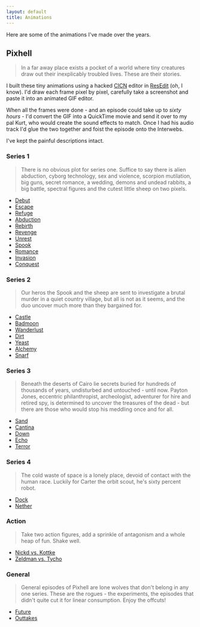 ```yaml
---
layout: default
title: Animations
---
```


Here are some of the animations I've made over the years.

## Pixhell

> In a far away place exists a pocket of a world where tiny creatures draw out their inexplicably troubled lives. These are their stories.

I built these tiny animations using a hacked [CICN](https://en.wikipedia.org/wiki/Resource_fork#Major_resource_types "The Wikipedia entry for resource forks.") editor in [ResEdit](https://en.wikipedia.org/wiki/ResEdit "The Wikipedia entry for ResEdit.") (oh, I know). I'd draw each frame pixel by pixel, carefully take a screenshot and paste it into an animated GIF editor.

When all the frames were done - and an episode could take up to *sixty hours* - I'd convert the GIF into a QuickTime movie and send it over to my pal Kurt, who would create the sound effects to match. Once I had his audio track I'd glue the two together and foist the episode onto the Interwebs.

I've kept the painful descriptions intact.

### Series 1

> There is no obvious plot for series one. Suffice to say there is alien abduction, cyborg technology, sex and violence, scorpion mutilation, big guns, secret romance, a wedding, demons and undead rabbits, a big battle, spectral figures and the cutest little sheep on two pixels.

- [Debut](/movies/pixhell/debut.mov "View the 'Debut' animation.")
- [Escape](/movies/pixhell/escape.mov "View the 'Escape' animation.")
- [Refuge](/movies/pixhell/refuge.mov "View the 'Refuge' animation.")
- [Abduction](/movies/pixhell/abduction.mov "View the 'Abduction' animation.")
- [Rebirth](/movies/pixhell/rebirth.mov "View the 'Rebirth' animation.")
- [Revenge](/movies/pixhell/revenge.mov "View the 'Revenge' animation.")
- [Unrest](/movies/pixhell/unrest.mov "View the 'Unrest' animation.")
- [Spook](/movies/pixhell/spook.mov "View the 'Spook' animation.")
- [Romance](/movies/pixhell/romance.mov "View the 'Romance' animation.")
- [Invasion](/movies/pixhell/invasion.mov "View the 'Invasion' animation.")
- [Conquest](/movies/pixhell/conquest.mov "View the 'Conquest' animation.")

### Series 2

> Our heros the Spook and the sheep are sent to investigate a brutal murder in a quiet country village, but all is not as it seems, and the duo uncover much more than they bargained for.

- [Castle](/movies/pixhell/castle.mov "View the 'Castle' animation.")
- [Badmoon](/movies/pixhell/badmoon.mov "View the 'Badmoon' animation.")
- [Wanderlust](/movies/pixhell/wanderlust.mov "View the 'Wanderlust' animation.")
- [Dirt](/movies/pixhell/dirt.mov "View the 'Dirt' animation.")
- [Yeast](/movies/pixhell/yeast.mov "View the 'Yeast' animation.")
- [Alchemy](/movies/pixhell/alchemy.mov "View the 'Alchemy' animation.")
- [Snarf](/movies/pixhell/snarf.mov "View the 'Snarf' animation.")

### Series 3

> Beneath the deserts of Cairo lie secrets buried for hundreds of thousands of years, undisturbed and untouched - until now. Payton Jones, eccentric philanthropist, archeologist, adventurer for hire and retired spy, is determined to uncover the treasures of the dead - but there are those who would stop his meddling once and for all.

- [Sand](/movies/pixhell/sand.mov "View the 'Sand' animation.")
- [Cantina](/movies/pixhell/cantina.mov "View the 'Cantina' animation.")
- [Down](/movies/pixhell/down.mov "View the 'Down' animation.")
- [Echo](/movies/pixhell/echo.mov "View the 'Echo' animation.")
- [Terror](/movies/pixhell/terror.mov "View the 'Terror' animation.")

### Series 4

> The cold waste of space is a lonely place, devoid of contact with the human race. Luckily for Carter the orbit scout, he's sixty percent robot.

- [Dock](/movies/pixhell/dock.mov "View the 'Dock' animation.")
- [Nether](/movies/pixhell/nether.mov "View the 'Nether' animation.")

### Action

> Take two action figures, add a sprinkle of antagonism and a whole heap of fun. Shake well.

- [Nickd vs. Kottke](/movies/pixhell/nickd-vs-kottke.mov "View the 'Nickd vs. Kottke' animation.")
- [Zeldman vs. Tycho](/movies/pixhell/zeldman-vs-tycho.mov "View the 'Zeldman vs. Tycho' animation.")

### General

> General episodes of Pixhell are lone wolves that don't belong in any one series. These are the rogues - the experiments, the episodes that didn't quite cut it for linear consumption. Enjoy the offcuts!

- [Future](/movies/pixhell/future.mov "View the 'Future' animation.")
- [Outtakes](/movies/pixhell/outtakes.mov "View the 'Outtakes' animation.")
